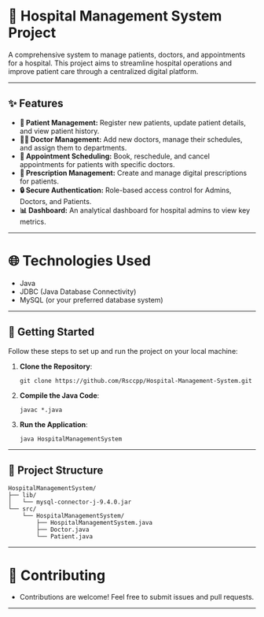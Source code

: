 # 🏥 Hospital Management System Project

A comprehensive system to manage patients, doctors, and appointments for a hospital. This project aims to streamline hospital operations and improve patient care through a centralized digital platform.

---

## ✨ Features

-   **👤 Patient Management:** Register new patients, update patient details, and view patient history.
-   **👨‍⚕️ Doctor Management:** Add new doctors, manage their schedules, and assign them to departments.
-   **📅 Appointment Scheduling:** Book, reschedule, and cancel appointments for patients with specific doctors.
-   **💊 Prescription Management:** Create and manage digital prescriptions for patients.
-   **🔒 Secure Authentication:** Role-based access control for Admins, Doctors, and Patients.
-   **📊 Dashboard:** An analytical dashboard for hospital admins to view key metrics.

---

# 🌐 Technologies Used
- Java
- JDBC (Java Database Connectivity)
- MySQL (or your preferred database system)

---

## 🚀 Getting Started

Follow these steps to set up and run the project on your local machine:

1. **Clone the Repository**: 
   ```shell
   git clone https://github.com/Rsccpp/Hospital-Management-System.git
2. **Compile the Java Code**:

   ```shell
   javac *.java
3. **Run the Application**:

   ```shell
   java HospitalManagementSystem

---

## 📂 Project Structure

```text
HospitalManagementSystem/
├── lib/
│   └── mysql-connector-j-9.4.0.jar
└── src/
    └── HospitalManagementSystem/
        ├── HospitalManagementSystem.java
        ├── Doctor.java
        └── Patient.java
```
---

# 🤝 Contributing
- Contributions are welcome! Feel free to submit issues and pull requests.

---
